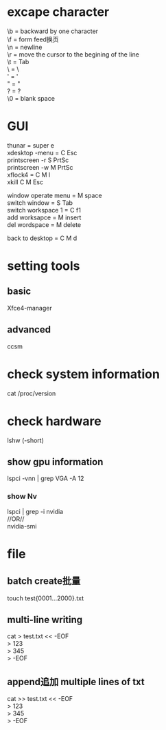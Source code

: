 # excape character
\b = backward by one character  
\f = form feed换页  
\n = newline  
\r = move the cursor to the begining of the line  
\t = Tab  
\\ = \  
\' = '  
\" = "  
\? = ?  
\0 = blank space  
# GUI
thunar = super e  
xdesktop -menu = C Esc  
printscreen -r S PrtSc  
printscreen -w M PrtSc  
xflock4 = C M l  
xkill C M Esc  
  
window operate menu = M space  
switch window = S Tab  
switch workspace 1 = C f1  
add worksapce = M insert  
del wordspace = M delete  
  
back to desktop = C M d  
# setting tools
## basic
Xfce4-manager  
## advanced
ccsm  
# check system information
cat /proc/version  
# check hardware
lshw (-short)  
## show gpu information
lspci -vnn | grep VGA -A 12  
### show Nv
lspci | grep -i nvidia  
//OR//  
nvidia-smi  
# file
## batch create批量
touch test{0001...2000}.txt  
## multi-line writing
cat > test.txt << -EOF  
\> 123  
\> 345  
\> -EOF  
## append追加 multiple lines of txt
cat >> test.txt << -EOF  
\> 123  
\> 345  
\> -EOF  
